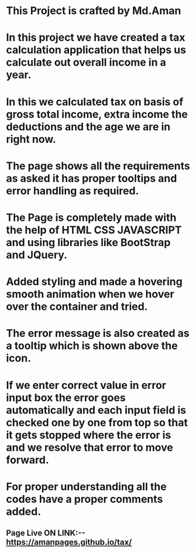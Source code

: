# This Project is crafted by Md.Aman

# In this project we have created a tax calculation application that helps us calculate out overall income in a year.
# In this we calculated tax on basis of gross total income, extra income the deductions and the age we are in right now.
# The page shows all the requirements as asked it has proper tooltips and error handling as required.
# The Page is completely made with the help of HTML CSS JAVASCRIPT and using libraries like BootStrap and JQuery.
# Added styling and made a hovering smooth animation when we hover over the container and tried.
# The error message is also created as a tooltip which is shown above the icon.
# If we enter correct value in error input box the error goes automatically and each input field is checked one by one from top so that it gets stopped where the error is and we resolve that error to move forward.
# For proper understanding all the codes have a proper comments added.

## Page Live ON LINK:-- https://amanpages.github.io/tax/
